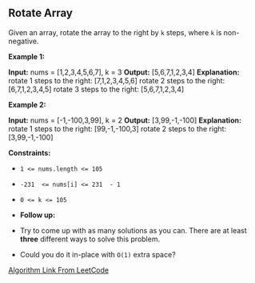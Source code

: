 
## Rotate Array


Given an array, rotate the array to the right by `k` steps, where `k` is non-negative.


**Example 1:**

**Input:** nums = [1,2,3,4,5,6,7], k = 3
**Output:** [5,6,7,1,2,3,4]
**Explanation:**
rotate 1 steps to the right: [7,1,2,3,4,5,6]
rotate 2 steps to the right: [6,7,1,2,3,4,5]
rotate 3 steps to the right: [5,6,7,1,2,3,4]

**Example 2:**

**Input:** nums = [-1,-100,3,99], k = 2
**Output:** [3,99,-1,-100]
**Explanation:** 
rotate 1 steps to the right: [99,-1,-100,3]
rotate 2 steps to the right: [3,99,-1,-100]

**Constraints:**

-   `1 <= nums.length <= 105`
-   `-231  <= nums[i] <= 231  - 1`
-   `0 <= k <= 105`


- **Follow up:**

-   Try to come up with as many solutions as you can. There are at least  **three**  different ways to solve this problem.
-   Could you do it in-place with  `O(1)`  extra space?

[Algorithm Link From LeetCode](https://leetcode.com/explore/interview/card/top-interview-questions-easy/92/array/646/)